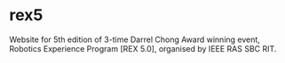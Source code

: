 # rex5
Website for 5th edition of 3-time Darrel Chong Award winning event, Robotics Experience Program [REX 5.0], organised by IEEE RAS SBC RIT.
